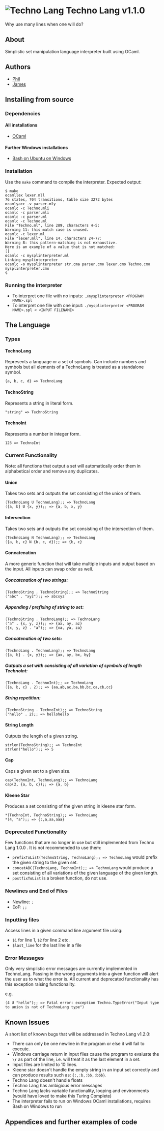 # ![](small-techno-logo.png "Techno Lang") Techno Lang v1.1.0
Why use many lines when one will do?

## About
Simplistic set manipulation language interpreter built using OCaml.
## Authors
- [Phil](https://github.com/philMarius)
- [James](https://github.com/jameslinwood)
## Installing from source
### Dependencies
#### All installations
- [OCaml](http://ocaml.org/)
#### Further Windows installations
- [Bash on Ubuntu on Windows](https://msdn.microsoft.com/en-gb/commandline/wsl/install_guide)
### Installation
Use the `make` command to compile the interpreter. Expected output:
```
$ make
ocamllex lexer.mll
76 states, 704 transitions, table size 3272 bytes
ocamlyacc -v parser.mly
ocamlc -c Techno.mli
ocamlc -c parser.mli
ocamlc -c parser.ml
ocamlc -c Techno.ml
File "Techno.ml", line 289, characters 4-5:
Warning 11: this match case is unused.
ocamlc -c lexer.ml
File "lexer.mll", line 14, characters 24-77:
Warning 8: this pattern-matching is not exhaustive.
Here is an example of a value that is not matched:
[]
ocamlc -c mysplinterpreter.ml
Linking mysplinterpreter
ocamlc -o mysplinterpreter str.cma parser.cmo lexer.cmo Techno.cmo mysplinterpreter.cmo
$
```
### Running the interpreter
- To interpret one file with no inputs: `./mysplinterpreter <PROGRAM NAME>.spl`
- To interpret one file with one input: `./mysplinterpreter <PROGRAM NAME>.spl < <INPUT FILENAME>`
## The Language
### Types
#### TechnoLang
Represents a language or a set of symbols. Can include numbers and symbols but all elements of a TechnoLang is treated as a standalone symbol.
```
{a, b, c, d} => TechnoLang
```
#### TechnoString
Represents a string in literal form.
```
"string" => TechnoString
```
#### TechnoInt
Represents a number in integer form.
```
123 => TechnoInt
```
### Current Functionality
Note: all functions that output a set will automatically order them in alphabetical order and remove any duplicates.
#### Union
Takes two sets and outputs the set consisting of the union of them.
```
(TechnoLang U TechnoLang);; => TechnoLang
({a, b} U {x, y});; => {a, b, x, y}
```
#### Intersection
Takes two sets and outputs the set consisting of the intersection of them.
```
(TechnoLang N TechnoLang);; => TechnoLang
({a, b, c} N {b, c, d});; => {b, c}
```
#### Concatenation
A more generic function that will take multiple inputs and output based on the input. All inputs can swap order as well.
##### Concatenation of two strings:
```
(TechnoString . TechnoString);; => TechnoString
("abc" . "xyz");; => abcxyz
```
##### Appending / prefixing of string to set:
```
(TechnoString . TechnoLang);; => TechnoLang
("a" . {x, y, z});; => {ax, ay, az}
({x, y, z} . "a");; => {xa, ya, za}
```
##### Concatenation of two sets:
```
(TechnoLang . TechnoLang);; => TechnoLang
({a, b} . {x, y});; => {ax, ay, bx, by}
```
##### Outputs a set with consisting of all variation of symbols of length TechnoInt:
```
(TechnoLang . TechnoInt);; => TechnoLang
({a, b, c} . 2);; => {aa,ab,ac,ba,bb,bc,ca,cb,cc}
```
##### String repetition:
```
(TechnoString . TechnoInt);; => TechnoString
("hello" . 2);; => hellohello
```
#### String Length
Outputs the length of a given string.
```
strlen(TechnoString);; => TechnoInt
strlen("hello");; => 5
```
#### Cap
Caps a given set to a given size.
```
cap(TechnoInt, TechnoLang);; => TechnoLang
cap(2, {a, b, c});; => {a, b}
```
#### Kleene Star
Produces a set consisting of the given string in kleene star form.
```
*(TechnoInt, TechnoString);; => TechnoLang
*(4, "a");; => {:,a,aa,aaa}
```
### Deprecated Functionality
Few functions that are no longer in use but still implemented from Techno Lang 1.0.0 . It is not recommended to use them:
- `prefixToList(TechnoString, TechnoLang);; => TechnoLang` would prefix the given string to the given set.
- `concatABC(TechnoLang, TechnoInt);; => TechnoLang` would produce a set consisting of all variations of the given language of the given length.
- `postfixToList` is a broken function, do not use.
### Newlines and End of Files
- Newline: `;`
- EoF: `;;`
### Inputting files
Access lines in a given command line argument file using:
- `$1` for line 1, `$2` for line 2 etc.
- `$last_line` for the last line in a file
### Error Messages
Only very simplistic error messages are currently implemented in TechnoLang. Passing in the wrong arguments into a given function will alert the user as to what the error is. All current and deprecated functionality has this exception raising functionality.

e.g.
```
(4 U "hello");; => Fatal error: exception Techno.TypeError("Input type to union is not of TechnoLang type")
```
## Known Issues
A short list of known bugs that will be addressed in Techno Lang v1.2.0:
- There can only be one newline in the program or else it will fail to execute.
- Windows carriage return in input files cause the program to evaluate the `\r` as part of the line, i.e. will treat it as the last element in a set.
- Input files are limited to 10 lines.
- Kleene star doesn't handle the empty string in an input set correctly and can produce results such as: `{:,:b,:bb,:bbb}`.
- Techno Lang doesn't handle floats
- Techno Lang has ambigious error messages
- Techno Lang lacks variable functionality, looping and environments (would have loved to make this Turing Complete)
- The interpreter fails to run on Windows OCaml installations, requires Bash on Windows to run
## Appendices and further examples of code